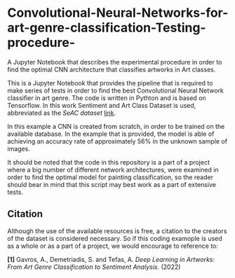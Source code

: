 # Convolutional-Neural-Networks-for-art-genre-classification-Testing-procedure-
A Jupyter Notebook that describes the experimental procedure in order to find the optimal CNN architecture that classifies artworks in Art classes.


This is a Jupyter Notebook that provides the pipeline that is required to make series of tests in order to find the best Convolutional Neural Network classifier in art genre. The code is written in Pythton and is based on Tensorflow. In this work Sentiment and Art Class Dataset is used, abbreviated as the _SeAC dataset_ [link](https://github.com/andreasgav/SeAC).

In this example a CNN is created from scratch, in order to be trained on the available database. In the example that is provided, the model is able of achieving an accuracy rate of approximately 56% in the unknown sample of images. 

It should be noted that the code in this repository is a part of a project where a big number of different network architectures, were examined in order to find the optimal model for painting classification, so the reader should bear in mind that this script may best work as a part of extensive tests. 

## Citation

Although the use of the available resources is free, a citation to the creators of the dataset is considered necessary. So if this coding examople is used as a whole or as a part of a project, we would encourage to reference to:

**[1]** Gavros, A., Demetriadis, S. and Tefas, A. _Deep Learning in Artworks: From Art Genre Classification to Sentiment Analysis._ (2022)


